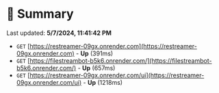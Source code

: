 # 📖 Summary
Last updated: **5/7/2024, 11:41:42 PM**

- `GET` [https://restreamer-09gx.onrender.com](https://restreamer-09gx.onrender.com) - **Up** (391ms)
- `GET` [https://filestreambot-b5k6.onrender.com/](https://filestreambot-b5k6.onrender.com/) - **Up** (657ms)
- `GET` [https://restreamer-09gx.onrender.com/ui](https://restreamer-09gx.onrender.com/ui) - **Up** (1218ms)
